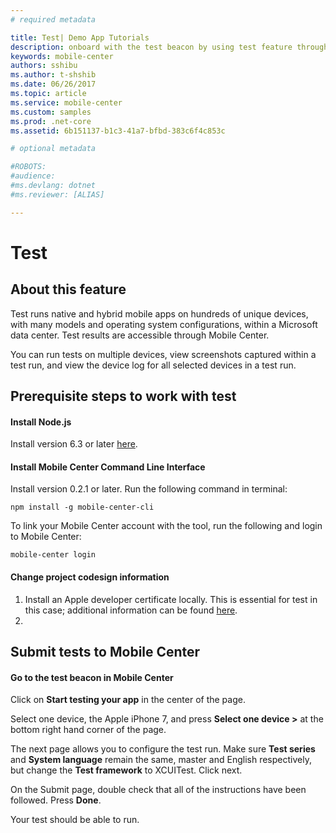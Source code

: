 ```yaml
---
# required metadata

title: Test| Demo App Tutorials
description: onboard with the test beacon by using test feature through sample app.
keywords: mobile-center
authors: sshibu
ms.author: t-shshib
ms.date: 06/26/2017
ms.topic: article
ms.service: mobile-center
ms.custom: samples
ms.prod: .net-core
ms.assetid: 6b151137-b1c3-41a7-bfbd-383c6f4c853c

# optional metadata

#ROBOTS:
#audience:
#ms.devlang: dotnet
#ms.reviewer: [ALIAS]

---
```


# Test
## About this feature

Test runs native and hybrid mobile apps on hundreds of unique devices, with many models and operating system configurations, within a Microsoft data center. Test results are accessible through Mobile Center.

You can run tests on multiple devices, view screenshots captured within a test run, and view the device log for all selected devices in a test run.




## Prerequisite steps to work with test

#### Install Node.js
Install version 6.3 or later [here](https://nodejs.org/en/).

#### Install Mobile Center Command Line Interface
Install version 0.2.1 or later.
Run the following command in terminal:
```
npm install -g mobile-center-cli
```
To link your Mobile Center account with the tool, run the following and login to Mobile Center:
```
mobile-center login
```

#### Change project codesign information

1. Install an Apple developer certificate locally. This is essential for test in this case; additional information can be found [here](https://developer.apple.com/support/certificates/).
2. 

## Submit tests to Mobile Center


#### Go to the test beacon in Mobile Center
Click on **Start testing your app** in the center of the page.

Select one device, the Apple iPhone 7, and press **Select one device >** at the bottom right hand corner of the page.

The next page allows you to configure the test run. Make sure **Test series** and **System language** remain the same, master and English respectively, but change the **Test framework** to XCUITest. Click next.

On the Submit page, double check that all of the instructions have been followed. Press **Done**.

Your test should be able to run.

